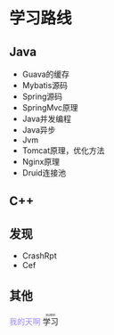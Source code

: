 # 学习路线
## Java
- Guava的缓存
- Mybatis源码
- Spring源码
- SpringMvc原理
- Java并发编程
- Java异步
- Jvm
- Tomcat原理，优化方法
- Nginx原理
- Druid连接池
## C++
## 发现
- CrashRpt
- Cef
## 其他
<span style="color:#98f">我的天啊</span>
<ruby>学习<rt>xuexi</rt></ruby>